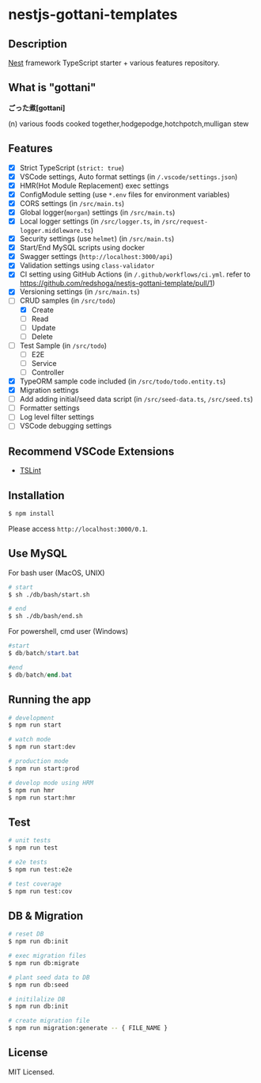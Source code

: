 # nestjs-gottani-templates

## Description

[Nest](https://github.com/nestjs/nest) framework TypeScript starter + various features repository.

## What is "gottani"

**ごった煮[gottani]**

(n) various foods cooked together,hodgepodge,hotchpotch,mulligan stew

## Features

- [x] Strict TypeScript (`strict: true`)
- [x] VSCode settings, Auto format settings (in `/.vscode/settings.json`)
- [x] HMR(Hot Module Replacement) exec settings
- [x] ConfigModule setting (use `*.env` files for environment variables)
- [x] CORS settings (in `/src/main.ts`)
- [x] Global logger(`morgan`) settings (in `/src/main.ts`)
- [x] Local logger settings (in `/src/logger.ts`, in `/src/request-logger.middleware.ts`)
- [x] Security settings (use `helmet`) (in `/src/main.ts`)
- [x] Start/End MySQL scripts using docker
- [x] Swagger settings (`http://localhost:3000/api`)
- [x] Validation settings using `class-validator`
- [x] CI setting using GitHub Actions (in `/.github/workflows/ci.yml`. refer to https://github.com/redshoga/nestjs-gottani-template/pull/1)
- [x] Versioning settings (in `/src/main.ts`)
- [ ] CRUD samples (in `/src/todo`)
  - [x] Create
  - [ ] Read
  - [ ] Update
  - [ ] Delete
- [ ] Test Sample (in `/src/todo`)
  - [ ] E2E
  - [ ] Service
  - [ ] Controller
- [x] TypeORM sample code included (in `/src/todo/todo.entity.ts`)
- [x] Migration settings
- [ ] Add adding initial/seed data script (in `/src/seed-data.ts`, `/src/seed.ts`)
- [ ] Formatter settings
- [ ] Log level filter settings
- [ ] VSCode debugging settings

## Recommend VSCode Extensions
- [TSLint](https://marketplace.visualstudio.com/items?itemName=ms-vscode.vscode-typescript-tslint-plugin)

## Installation

```bash
$ npm install
```

Please access `http://localhost:3000/0.1`.

## Use MySQL

For bash user (MacOS, UNIX)

```bash
# start
$ sh ./db/bash/start.sh

# end
$ sh ./db/bash/end.sh
```

For powershell, cmd user (Windows)

```powershell
#start
$ db/batch/start.bat

#end
$ db/batch/end.bat
```

## Running the app

```bash
# development
$ npm run start

# watch mode
$ npm run start:dev

# production mode
$ npm run start:prod

# develop mode using HRM
$ npm run hmr
$ npm run start:hmr
```

## Test

```bash
# unit tests
$ npm run test

# e2e tests
$ npm run test:e2e

# test coverage
$ npm run test:cov
```

## DB & Migration

```bash
# reset DB
$ npm run db:init

# exec migration files
$ npm run db:migrate

# plant seed data to DB
$ npm run db:seed

# initilalize DB
$ npm run db:init

# create migration file
$ npm run migration:generate -- { FILE_NAME }
```

## License

MIT Licensed.

